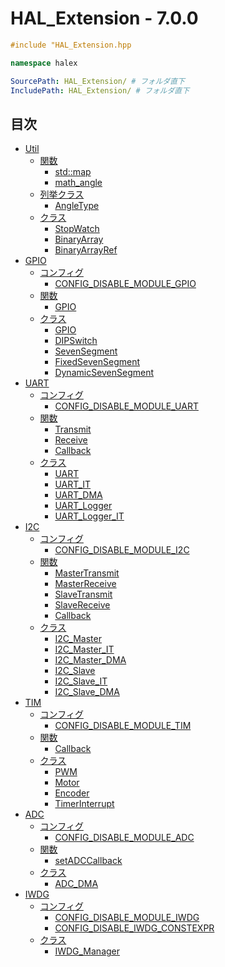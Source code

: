 # HAL_Extension - 7.0.0

```c++
#include "HAL_Extension.hpp
```

```c++
namespace halex
```

```yaml
SourcePath: HAL_Extension/ # フォルダ直下
IncludePath: HAL_Extension/ # フォルダ直下
```

## 目次
- [Util](util/README.md)
  - [関数](util/README.md#関数)
    - [std::map](util/function/map.md)
    - [math_angle](util/function/math_angle.md)
  - [列挙クラス](util/README.md#列挙クラス)
    - [AngleType](util/enum/AngleType.md)
  - [クラス](util/README.md#クラス)
    - [StopWatch](util/class/StopWatch.md)
    - [BinaryArray](util/class/BinaryArray.md)
    - [BinaryArrayRef](util/class/BinaryArrayRef.md)
- [GPIO](gpio/README.md)
  - [コンフィグ](gpio/README.md#コンフィグ)
    - [CONFIG_DISABLE_MODULE_GPIO](gpio/README.md#CONFIG_DISABLE_MODULE_GPIO)
  - [関数](gpio/README.md#関数)
    - [GPIO](gpio/function/README.md#gpio)
  - [クラス](gpio/README.md#クラス)
    - [GPIO](gpio/class/GPIO.md)
    - [DIPSwitch](gpio/class/DIPSwitch.md)
    - [SevenSegment](gpio/class/SevenSegment.md)
    - [FixedSevenSegment](gpio/class/FixedSevenSegment.md)
    - [DynamicSevenSegment](gpio/class/DynamicSevenSegment.md)
- [UART](uart/README.md)
  - [コンフィグ](uart/README.md#コンフィグ)
    - [CONFIG_DISABLE_MODULE_UART](uart/README.md#CONFIG_DISABLE_MODULE_UART)
  - [関数](uart/README.md#関数)
    - [Transmit](uart/function/README.md#transmit)
    - [Receive](uart/function/README.md#receive)
    - [Callback](uart/function/README.md#callback)
  - [クラス](uart/README.md#クラス)
    - [UART](uart/class/UART.md)
    - [UART_IT](uart/class/UART_IT.md)
    - [UART_DMA](uart/class/UART_DMA.md)
    - [UART_Logger](uart/class/UART_Logger.md)
    - [UART_Logger_IT](uart/class/UART_Logger_IT.md)
- [I2C](i2c/README.md)
  - [コンフィグ](i2c/README.md#コンフィグ)
    - [CONFIG_DISABLE_MODULE_I2C](i2c/README.md#config_disable_module_i2c)
  - [関数](i2c/README.md#関数)
    - [MasterTransmit](i2c/function/README.md#mastertransmit)
    - [MasterReceive](i2c/function/README.md#masterreceive)
    - [SlaveTransmit](i2c/function/README.md#slavetransmit)
    - [SlaveReceive](i2c/function/README.md#slavereceive)
    - [Callback](i2c/function/README.md#callback)
  - [クラス](i2c/README.md#クラス)
    - [I2C_Master](i2c/class/I2C_Master.md)
    - [I2C_Master_IT](i2c/class/I2C_Master_IT.md)
    - [I2C_Master_DMA](i2c/class/I2C_Master_DMA.md)
    - [I2C_Slave](i2c/class/I2C_Slave.md)
    - [I2C_Slave_IT](i2c/class/I2C_Slave_IT.md)
    - [I2C_Slave_DMA](i2c/class/I2C_Slave_DMA.md)
- [TIM](tim/README.md)
  - [コンフィグ](tim/README.md#コンフィグ)
    - [CONFIG_DISABLE_MODULE_TIM](tim/README.md#config_disable_module_tim)
  - [関数](tim/README.md#関数)
    - [Callback](tim/function/README.md#callback)
  - [クラス](tim/README.md#クラス)
    - [PWM](tim/class/PWM.md)
    - [Motor](tim/class/Motor.md)
    - [Encoder](tim/class/Encoder.md)
    - [TimerInterrupt](tim/class/TimerInterrupt.md)
- [ADC](adc/README.md)
  - [コンフィグ](adc/README.md#コンフィグ)
    - [CONFIG_DISABLE_MODULE_ADC](adc/README.md#config_disable_module_adc)
  - [関数](adc/README.md#関数)
    - [setADCCallback](adc/function/README.md#setadccallback)
  - [クラス](adc/README.md#クラス)
    - [ADC_DMA](adc/class/ADC_DMA.md)
- [IWDG](iwdg/README.md)
  - [コンフィグ](iwdg/README.md#コンフィグ)
    - [CONFIG_DISABLE_MODULE_IWDG](iwdg/README.md#config_disable_module_iwdg)
    - [CONFIG_DISABLE_IWDG_CONSTEXPR](iwdg/README.md#config_disable_iwdg_constexpr)
  - [クラス](iwdg/README.md#クラス)
    - [IWDG_Manager](iwdg/class/IWDG_Manager.md)
